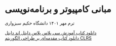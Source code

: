 # مبانی کامپیوتر و برنامه‌نویسی
ترم مهر ۱۴۰۱ دانشگاه حکیم سبزواری

<a href="https://github.com/EnAnsari/bcp1401/releases/tag/1.0.0">دانلود کتاب آموزش سی پلاس پلاس دایتل اند دایتل</a>
<br>
<a href="https://github.com/EnAnsari/bcp1401/releases/tag/1.1.0">دانلود کتاب مقدمه‌ای بر طراحی الگوریتم CLRS</a>

